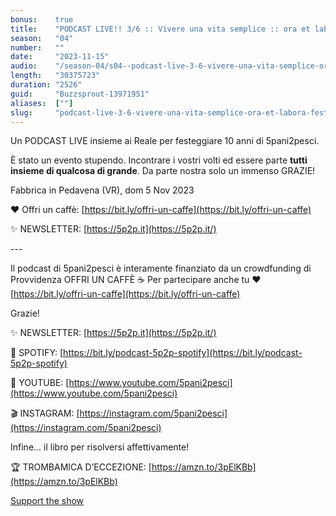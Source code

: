 ```yaml
---
bonus:    true
title:    "PODCAST LIVE!! 3/6 :: Vivere una vita semplice :: ora et labora #festa_dei_10_anni"
season:   "04"
number:   ""
date:     "2023-11-15"
audio:    "/season-04/s04--podcast-live-3-6-vivere-una-vita-semplice-ora-et-labora-festa-dei-10-anni.mp3"
length:   "30375723"
duration: "2526"
guid:     "Buzzsprout-13971951"
aliases:  [""]
slug:     "podcast-live-3-6-vivere-una-vita-semplice-ora-et-labora-festa-dei-10-anni"
---
```

Un PODCAST LIVE insieme ai Reale per festeggiare 10 anni di 5pani2pesci.

È stato un evento stupendo. Incontrare i vostri volti ed essere parte **tutti insieme di qualcosa di grande**. Da parte nostra solo un immenso GRAZIE!

Fabbrica in Pedavena (VR), dom 5 Nov 2023

❤️ Offri un caffè: [https://bit.ly/offri-un-caffe](https://bit.ly/offri-un-caffe)

✨ NEWSLETTER: [https://5p2p.it](https://5p2p.it/)

\-\-\-

Il podcast di 5pani2pesci è interamente finanziato da un crowdfunding di Provvidenza OFFRI UN CAFFÈ ☕ Per partecipare anche tu ❤️ [https://bit.ly/offri-un-caffe](https://bit.ly/offri-un-caffe)

Grazie!

✨ NEWSLETTER: [https://5p2p.it](https://5p2p.it/)

👾 SPOTIFY: [https://bit.ly/podcast-5p2p-spotify](https://bit.ly/podcast-5p2p-spotify)

🔴 YOUTUBE: [https://www.youtube.com/5pani2pesci](https://www.youtube.com/5pani2pesci)

🎬 INSTAGRAM: [https://instagram.com/5pani2pesci](https://instagram.com/5pani2pesci)

Infine... il libro per risolversi affettivamente!

🏆 TROMBAMICA D’ECCEZIONE: [https://amzn.to/3pElKBb](https://amzn.to/3pElKBb)

[Support the show](https://bit.ly/offri-un-caffe)
                
